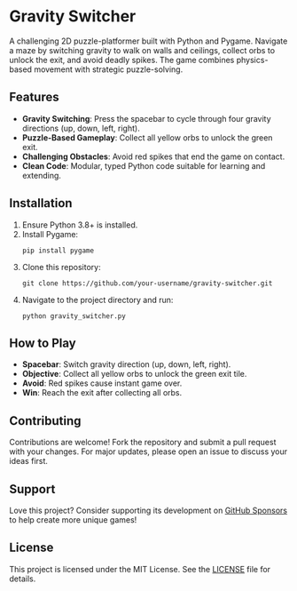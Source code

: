 # Gravity Switcher

A challenging 2D puzzle-platformer built with Python and Pygame. Navigate a maze by switching gravity to walk on walls and ceilings, collect orbs to unlock the exit, and avoid deadly spikes. The game combines physics-based movement with strategic puzzle-solving.

## Features
- **Gravity Switching**: Press the spacebar to cycle through four gravity directions (up, down, left, right).
- **Puzzle-Based Gameplay**: Collect all yellow orbs to unlock the green exit.
- **Challenging Obstacles**: Avoid red spikes that end the game on contact.
- **Clean Code**: Modular, typed Python code suitable for learning and extending.

## Installation
1. Ensure Python 3.8+ is installed.
2. Install Pygame:
   ```
   pip install pygame
   ```
3. Clone this repository:
   ```
   git clone https://github.com/your-username/gravity-switcher.git
   ```
4. Navigate to the project directory and run:
   ```
   python gravity_switcher.py
   ```

## How to Play
- **Spacebar**: Switch gravity direction (up, down, left, right).
- **Objective**: Collect all yellow orbs to unlock the green exit tile.
- **Avoid**: Red spikes cause instant game over.
- **Win**: Reach the exit after collecting all orbs.

## Contributing
Contributions are welcome! Fork the repository and submit a pull request with your changes. For major updates, please open an issue to discuss your ideas first.

## Support
Love this project? Consider supporting its development on [GitHub Sponsors](https://github.com/sponsors/your-username) to help create more unique games!

## License
This project is licensed under the MIT License. See the [LICENSE](LICENSE) file for details.